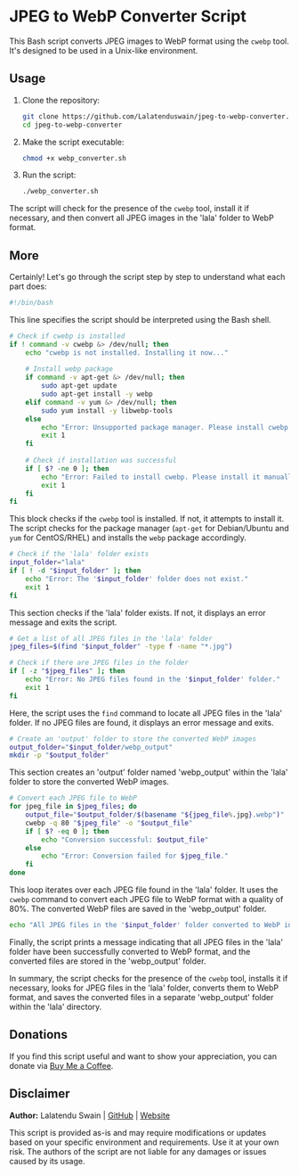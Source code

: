 # JPEG to WebP Converter Script

This Bash script converts JPEG images to WebP format using the `cwebp` tool. It's designed to be used in a Unix-like environment.

## Usage

1. Clone the repository:

    ```bash
    git clone https://github.com/Lalatenduswain/jpeg-to-webp-converter.git
    cd jpeg-to-webp-converter
    ```

2. Make the script executable:

    ```bash
    chmod +x webp_converter.sh
    ```

3. Run the script:

    ```bash
    ./webp_converter.sh
    ```

The script will check for the presence of the `cwebp` tool, install it if necessary, and then convert all JPEG images in the 'lala' folder to WebP format.

## More
Certainly! Let's go through the script step by step to understand what each part does:

```bash
#!/bin/bash
```

This line specifies the script should be interpreted using the Bash shell.

```bash
# Check if cwebp is installed
if ! command -v cwebp &> /dev/null; then
    echo "cwebp is not installed. Installing it now..."
    
    # Install webp package
    if command -v apt-get &> /dev/null; then
        sudo apt-get update
        sudo apt-get install -y webp
    elif command -v yum &> /dev/null; then
        sudo yum install -y libwebp-tools
    else
        echo "Error: Unsupported package manager. Please install cwebp manually."
        exit 1
    fi
    
    # Check if installation was successful
    if [ $? -ne 0 ]; then
        echo "Error: Failed to install cwebp. Please install it manually and rerun the script."
        exit 1
    fi
fi
```

This block checks if the `cwebp` tool is installed. If not, it attempts to install it. The script checks for the package manager (`apt-get` for Debian/Ubuntu and `yum` for CentOS/RHEL) and installs the `webp` package accordingly.

```bash
# Check if the 'lala' folder exists
input_folder="lala"
if [ ! -d "$input_folder" ]; then
    echo "Error: The '$input_folder' folder does not exist."
    exit 1
fi
```

This section checks if the 'lala' folder exists. If not, it displays an error message and exits the script.

```bash
# Get a list of all JPEG files in the 'lala' folder
jpeg_files=$(find "$input_folder" -type f -name "*.jpg")

# Check if there are JPEG files in the folder
if [ -z "$jpeg_files" ]; then
    echo "Error: No JPEG files found in the '$input_folder' folder."
    exit 1
fi
```

Here, the script uses the `find` command to locate all JPEG files in the 'lala' folder. If no JPEG files are found, it displays an error message and exits.

```bash
# Create an 'output' folder to store the converted WebP images
output_folder="$input_folder/webp_output"
mkdir -p "$output_folder"
```

This section creates an 'output' folder named 'webp_output' within the 'lala' folder to store the converted WebP images.

```bash
# Convert each JPEG file to WebP
for jpeg_file in $jpeg_files; do
    output_file="$output_folder/$(basename "${jpeg_file%.jpg}.webp")"
    cwebp -q 80 "$jpeg_file" -o "$output_file"
    if [ $? -eq 0 ]; then
        echo "Conversion successful: $output_file"
    else
        echo "Error: Conversion failed for $jpeg_file."
    fi
done
```

This loop iterates over each JPEG file found in the 'lala' folder. It uses the `cwebp` command to convert each JPEG file to WebP format with a quality of 80%. The converted WebP files are saved in the 'webp_output' folder.

```bash
echo "All JPEG files in the '$input_folder' folder converted to WebP in the '$output_folder' folder."
```

Finally, the script prints a message indicating that all JPEG files in the 'lala' folder have been successfully converted to WebP format, and the converted files are stored in the 'webp_output' folder.

In summary, the script checks for the presence of the `cwebp` tool, installs it if necessary, looks for JPEG files in the 'lala' folder, converts them to WebP format, and saves the converted files in a separate 'webp_output' folder within the 'lala' directory.

## Donations

If you find this script useful and want to show your appreciation, you can donate via [Buy Me a Coffee](https://www.buymeacoffee.com/lalatendu.swain).

## Disclaimer

**Author:** Lalatendu Swain | [GitHub](https://github.com/Lalatenduswain) | [Website](https://blog.lalatendu.info/)

This script is provided as-is and may require modifications or updates based on your specific environment and requirements. Use it at your own risk. The authors of the script are not liable for any damages or issues caused by its usage.
